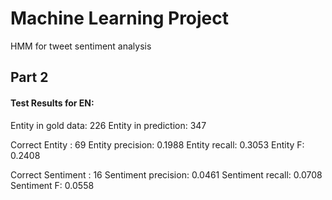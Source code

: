 # Machine Learning Project
HMM for tweet sentiment analysis


Part 2
------
#### Test Results for EN: ####
Entity in gold data: 226 
Entity in prediction: 347

Correct Entity : 69
Entity  precision: 0.1988
Entity  recall: 0.3053
Entity  F: 0.2408

Correct Sentiment : 16
Sentiment  precision: 0.0461
Sentiment  recall: 0.0708
Sentiment  F: 0.0558
